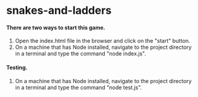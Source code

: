 # snakes-and-ladders

#### There are two ways to start this game.

1. Open the index.html file in the browser and click on the "start" button.
2. On a machine that has Node installed, navigate to the project directory in a terminal and type the command "node index.js".

#### Testing.

1. On a machine that has Node installed, navigate to the project directory in a terminal and type the command "node test.js".
